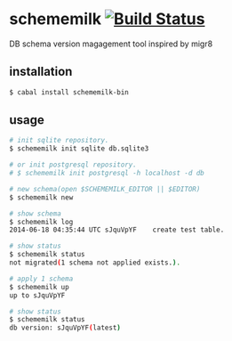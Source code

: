 schememilk [![Build Status](https://travis-ci.org/philopon/schememilk.svg?branch=master)](https://travis-ci.org/philopon/schememilk)
===
DB schema version magagement tool inspired by migr8

installation
---
```.bash
$ cabal install schememilk-bin
```

usage
---
```.bash
# init sqlite repository.
$ schememilk init sqlite db.sqlite3

# or init postgresql repository.
# $ schememilk init postgresql -h localhost -d db

# new schema(open $SCHEMEMILK_EDITOR || $EDITOR)
$ schememilk new

# show schema
$ schememilk log
2014-06-18 04:35:44 UTC	sJquVpYF	create test table.

# show status
$ schememilk status
not migrated(1 schema not applied exists.).

# apply 1 schema
$ schememilk up
up to sJquVpYF

# show status
$ schememilk status
db version: sJquVpYF(latest)
```
